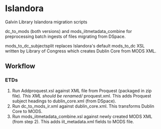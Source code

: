 # Islandora
Galvin Library Islandora migration scripts

dc_to_mods (both versions) and mods_iitmetadata_combine for preprocessing batch ingests of files migrating from DSpace.

mods_to_dc_subjectsplit replaces Islandora's default mods_to_dc XSL written by Library of Congress which creates Dublin Core from MODS XML.


## Workflow

### ETDs

1. Run Addproquest.xsl against XML file from Proquest (packaged in zip file). *This XML should be renamed/* proquest.xml. This adds Proquest subject headings to dublin_core.xml (from DSpace).
2. Run dc_to_mods_ir.xml against dublin_core.xml. This transforms Dublin Core to MODS.
3. Run mods_iitmetadata_combine.xsl against newly created MODS XML (from step 2). This adds iit_metadata.xml fields to MODS file.
